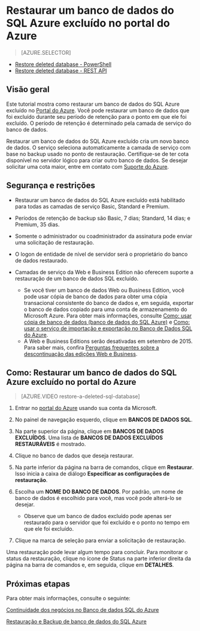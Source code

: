 <properties 
   pageTitle="Restaurar um banco de dados do SQL Azure excluído no portal do Azure" 
   description="Banco de dados SQL do Microsoft Azure, restaurar banco de dados excluído, recuperar banco de dados excluído, Portal de Gerenciamento do Azure, portal do Azure" 
   services="sql-database" 
   documentationCenter="" 
   authors="elfisher" 
   manager="jeffreyg" 
   editor="v-romcal"/>

<tags
   ms.service="sql-database"
   ms.devlang="NA"
   ms.topic="article"
   ms.tgt_pltfrm="NA"
   ms.workload="storage-backup-recovery" 
   ms.date="07/15/2015"
   ms.author="elfish; v-romcal"/>

# Restaurar um banco de dados do SQL Azure excluído no portal do Azure

> [AZURE.SELECTOR]
- [Restore deleted database - PowerShell](sql-database-restore-deleted-database-tutorial-powershell.md)
- [Restore deleted database - REST API](sql-database-restore-deleted-database-tutorial-rest.md)

## Visão geral

Este tutorial mostra como restaurar um banco de dados do SQL Azure excluído no [Portal do Azure](http://manage.windowsazure.com). Você pode restaurar um banco de dados que foi excluído durante seu período de retenção para o ponto em que ele foi excluído. O período de retenção é determinado pela camada de serviço do banco de dados.

Restaurar um banco de dados do SQL Azure excluído cria um novo banco de dados. O serviço seleciona automaticamente a camada de serviço com base no backup usado no ponto de restauração. Certifique-se de ter cota disponível no servidor lógico para criar outro banco de dados. Se desejar solicitar uma cota maior, entre em contato com [Suporte do Azure](http://azure.microsoft.com/support/options/).

## Segurança e restrições

* Restaurar um banco de dados do SQL Azure excluído está habilitado para todas as camadas de serviço Basic, Standard e Premium. 

* Períodos de retenção de backup são Basic, 7 dias; Standard, 14 dias; e Premium, 35 dias.

* Somente o administrador ou coadministrador da assinatura pode enviar uma solicitação de restauração.

* O logon de entidade de nível de servidor será o proprietário do banco de dados restaurado.
 
* Camadas de serviço da Web e Business Edition não oferecem suporte a restauração de um banco de dados SQL excluído.
 
	* Se você tiver um banco de dados Web ou Business Edition, você pode usar cópia de banco de dados para obter uma cópia transacional consistente do banco de dados e, em seguida, exportar o banco de dados copiado para uma conta de armazenamento do Microsoft Azure. Para obter mais informações, consulte [Como: usar cópia de banco de dados (banco de dados do SQL Azure)](http://msdn.microsoft.com/library/azure/ff951631.aspx) e [Como: usar o serviço de importação e exportação no Banco de Dados SQL do Azure](http://msdn.microsoft.com/library/azure/hh335292.aspx).
	* A Web e Business Editions serão desativadas em setembro de 2015. Para saber mais, confira [Perguntas frequentes sobre a descontinuação das edições Web e Business](http://msdn.microsoft.com/library/azure/dn741330.aspx).

## Como: Restaurar um banco de dados do SQL Azure excluído no portal do Azure

> [AZURE.VIDEO restore-a-deleted-sql-database]

1. Entrar no [portal do Azure](http://manage.windowsazure.com) usando sua conta da Microsoft.

2. No painel de navegação esquerdo, clique em **BANCOS DE DADOS SQL**.

3. Na parte superior da página, clique em **BANCOS DE DADOS EXCLUÍDOS**. Uma lista de **BANCOS DE DADOS EXCLUÍDOS RESTAURÁVEIS** é mostrado.

4. Clique no banco de dados que deseja restaurar.

6. Na parte inferior da página na barra de comandos, clique em **Restaurar**. Isso inicia a caixa de diálogo **Especificar as configurações de restauração**.

7. Escolha um **NOME DO BANCO DE DADOS**. Por padrão, um nome de banco de dados é escolhido para você, mas você pode alterá-lo se desejar.

	* Observe que um banco de dados excluído pode apenas ser restaurado para o servidor que foi excluído e o ponto no tempo em que ele foi excluído.   

8. Clique na marca de seleção para enviar a solicitação de restauração.

Uma restauração pode levar algum tempo para concluir. Para monitorar o status da restauração, clique no ícone de Status na parte inferior direita da página na barra de comandos e, em seguida, clique em **DETALHES**.

## Próximas etapas

Para obter mais informações, consulte o seguinte:

[Continuidade dos negócios no Banco de dados SQL do Azure](http://msdn.microsoft.com/library/azure/hh852669.aspx)

[Restauração e Backup de banco de dados do SQL Azure](http://msdn.microsoft.com/library/azure/jj650016.aspx)

<!---HONumber=July15_HO4-->